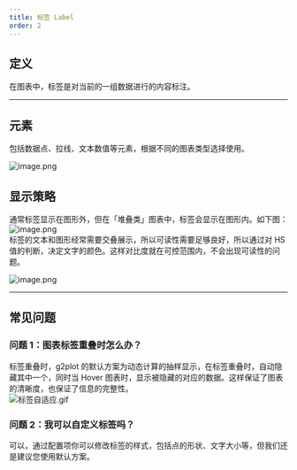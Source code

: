 ```yaml
---
title: 标签 Label
order: 2
---
```


## 定义

在图表中，标签是对当前的一组数据进行的内容标注。

---

## 元素

包括数据点、拉线、文本数值等元素，根据不同的图表类型选择使用。

![image.png](https://cdn.nlark.com/yuque/0/2019/png/174999/1574301292629-debf893c-6467-4bed-a912-39d160cbfc7a.png#align=left&display=inline&height=309&name=image.png&originHeight=618&originWidth=2190&size=85460&status=done&width=1095)

## 显示策略

通常标签显示在图形外，但在「堆叠类」图表中，标签会显示在图形内。如下图：<br />![image.png](https://cdn.nlark.com/yuque/0/2019/png/174999/1574301292640-e99c4d73-2536-4323-a6a7-dcb2231a501a.png#align=left&display=inline&height=262&name=image.png&originHeight=716&originWidth=1030&size=51288&status=done&width=377)<br />标签的文本和图形经常需要交叠展示，所以可读性需要足够良好，所以通过对 HS 值的判断，决定文字的颜色。这样对比度就在可控范围内，不会出现可读性的问题。

![image.png](https://cdn.nlark.com/yuque/0/2019/png/174999/1574301292624-4470b359-d49a-4e66-9858-f4258d17c2d8.png#align=left&display=inline&height=318&name=image.png&originHeight=636&originWidth=500&size=44263&status=done&width=250)

---

## 常见问题

### 问题 1：图表标签重叠时怎么办？

标签重叠时，g2plot 的默认方案为动态计算的抽样显示，在标签重叠时，自动隐藏其中一个，同时当 Hover 图表时，显示被隐藏的对应的数据。这样保证了图表的清晰度，也保证了信息的完整性。<br />![标签自适应.gif](https://cdn.nlark.com/yuque/0/2019/gif/174999/1574301292630-91949424-4694-4f65-9f99-fc4ba0f50de4.gif#align=left&display=inline&height=250&name=%E6%A0%87%E7%AD%BE%E8%87%AA%E9%80%82%E5%BA%94.gif&originHeight=797&originWidth=825&size=935159&status=done&width=259)

### 问题 2：我可以自定义标签吗？

可以，通过配置项你可以修改标签的样式，包括点的形状、文字大小等，但我们还是建议您使用默认方案。
